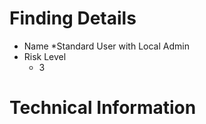 
# Finding Details 

* Name
  *Standard User with Local Admin 
* Risk Level
  * 3

# Technical Information

